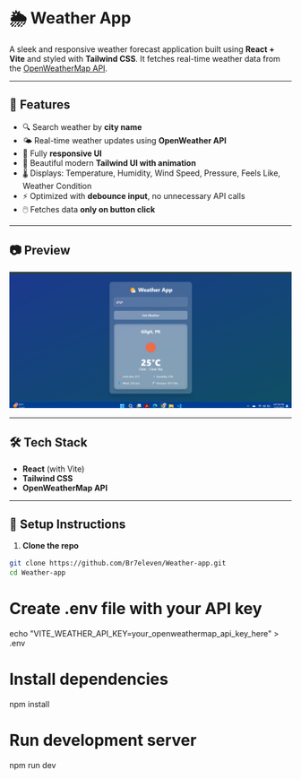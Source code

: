 # 🌦️ Weather App

A sleek and responsive weather forecast application built using **React + Vite** and styled with **Tailwind CSS**. It fetches real-time weather data from the [OpenWeatherMap API](https://openweathermap.org/).

---

## 🚀 Features

- 🔍 Search weather by **city name**
- 🌤️ Real-time weather updates using **OpenWeather API**
- 📱 Fully **responsive UI**
- 🎨 Beautiful modern **Tailwind UI with animation**
- 🌡️ Displays: Temperature, Humidity, Wind Speed, Pressure, Feels Like, Weather Condition
- ⚡ Optimized with **debounce input**, no unnecessary API calls
- 🖱️ Fetches data **only on button click**

---

## 📷 Preview

![Project Screenshot](./weatherapp.png)


---

## 🛠️ Tech Stack

- **React** (with Vite)
- **Tailwind CSS**
- **OpenWeatherMap API**

---

## 🔧 Setup Instructions

1. **Clone the repo**

```bash
git clone https://github.com/Br7eleven/Weather-app.git
cd Weather-app
```
# Create .env file with your API key
echo "VITE_WEATHER_API_KEY=your_openweathermap_api_key_here" > .env

# Install dependencies
npm install

# Run development server
npm run dev

